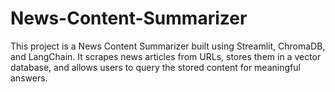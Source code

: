 # News-Content-Summarizer
This project is a News Content Summarizer built using Streamlit, ChromaDB, and LangChain. It scrapes news articles from URLs, stores them in a vector database, and allows users to query the stored content for meaningful answers.

